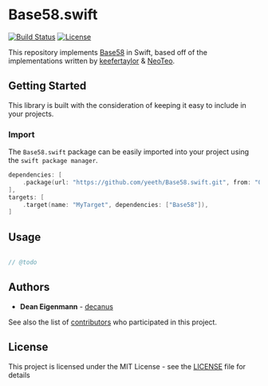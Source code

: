 # Base58.swift

[![Build Status](https://travis-ci.com/yeeth/Base58.swift.svg?branch=master)](https://travis-ci.com/yeeth/Base58.swift) [![License](https://img.shields.io/github/license/yeeth/Base58.swift.svg)](LICENSE)

This repository implements [Base58](https://en.wikipedia.org/wiki/Base58) in Swift, based off of the implementations written by [keefertaylor](https://github.com/keefertaylor/Base58Swift) & [NeoTeo](https://github.com/NeoTeo/SwiftBase58).

## Getting Started

This library is built with the consideration of keeping it easy to include in your projects.

### Import

The `Base58.swift` package can be easily imported into your project using the `swift package manager`.

```swift
dependencies: [
    .package(url: "https://github.com/yeeth/Base58.swift.git", from: "0.1.0"),
],
targets: [
    .target(name: "MyTarget", dependencies: ["Base58"]),
]
```

## Usage

```swift

// @todo

```

## Authors

* **Dean Eigenmann** - [decanus](https://github.com/decanus)

See also the list of [contributors](https://github.com/yeeth/Base58.swift/contributors) who participated in this project.

## License

This project is licensed under the MIT License - see the [LICENSE](LICENSE) file for details

